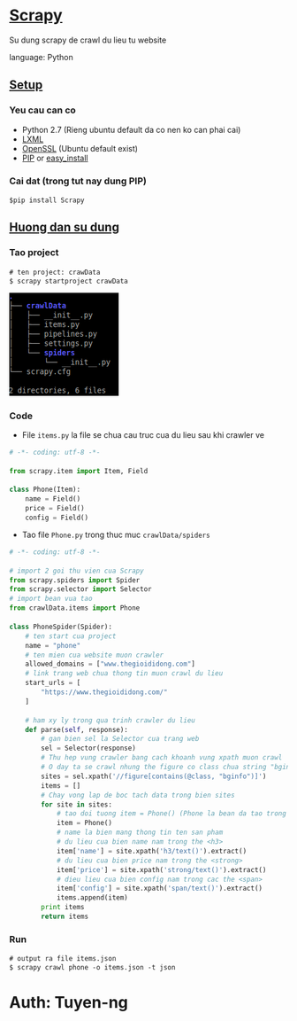 # [Scrapy](http://doc.scrapy.org/en/0.20/index.html)

Su dung scrapy de crawl du lieu tu website

language: Python

## [Setup](http://doc.scrapy.org/en/0.20/intro/install.html)

### Yeu cau can co

* Python 2.7 (Rieng ubuntu default da co nen ko can phai cai)
* [LXML](http://lxml.de/)
* [OpenSSL](https://pypi.python.org/pypi/pyOpenSSL) (Ubuntu default exist)
* [PIP](http://www.pip-installer.org/en/latest/installing.html) or [easy_install](http://pypi.python.org/pypi/setuptools)

### Cai dat (trong tut nay dung PIP)

```shell
$pip install Scrapy
```

## [Huong dan su dung](http://doc.scrapy.org/en/0.20/intro/tutorial.html)

### Tao project

```shell
# ten project: crawData
$ scrapy startproject crawData
```
![Image demo](/images/scrapy_struct.png)

### Code

* File `items.py` la file se chua cau truc cua du lieu sau khi crawler ve

```python
# -*- coding: utf-8 -*-

from scrapy.item import Item, Field

class Phone(Item):
	name = Field()
	price = Field()
	config = Field()
```

* Tao file `Phone.py` trong thuc muc `crawlData/spiders`

```python
# -*- coding: utf-8 -*-

# import 2 goi thu vien cua Scrapy
from scrapy.spiders import Spider
from scrapy.selector import Selector
# import bean vua tao
from crawlData.items import Phone

class PhoneSpider(Spider):
	# ten start cua project
	name = "phone"
	# ten mien cua website muon crawler
	allowed_domains = ["www.thegioididong.com"]
	# link trang web chua thong tin muon crawl du lieu
	start_urls = [
		"https://www.thegioididong.com/"
	]

	# ham xy ly trong qua trinh crawler du lieu
	def parse(self, response):
		# gan bien sel la Selector cua trang web
		sel = Selector(response)
		# Thu hep vung crawler bang cach khoanh vung xpath muon crawl
		# O day ta se crawl nhung the figure co class chua string "bginfo"
		sites = sel.xpath('//figure[contains(@class, "bginfo")]')
		items = []
		# Chay vong lap de boc tach data trong bien sites
		for site in sites:
			# tao doi tuong item = Phone() (Phone la bean da tao trong file items.py)
			item = Phone()
			# name la bien mang thong tin ten san pham
			# du lieu cua bien name nam trong the <h3>
			item['name'] = site.xpath('h3/text()').extract()
			# du lieu cua bien price nam trong the <strong>
			item['price'] = site.xpath('strong/text()').extract()
			# dieu lieu cua bien config nam trong cac the <span>
			item['config'] = site.xpath('span/text()').extract()
			items.append(item)
		print items
		return items
```

### Run

```shell
# output ra file items.json
$ scrapy crawl phone -o items.json -t json
```

# Auth: Tuyen-ng
